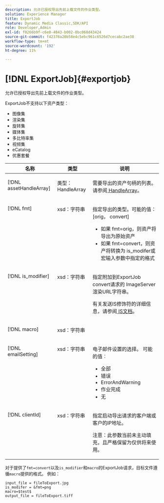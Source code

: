 ```yaml
---
description: 允许已授权导出先前上载文件的作业类型。
solution: Experience Manager
title: ExportJob
feature: Dynamic Media Classic,SDK/API
role: Developer,Admin
exl-id: f0266b9f-c6e0-4843-b002-0bc068d43424
source-git-commit: f42378a20b58e4c5ebc961c6526d7cecabc2ae38
workflow-type: tm+mt
source-wordcount: '192'
ht-degree: 11%

---
```


# [!DNL ExportJob]{#exportjob}

允许已授权导出先前上载文件的作业类型。

ExportJob不支持以下资产类型：

* 图像集
* 渲染集
* 旋转集
* 媒体集
* 多比特率集
* 视频集
* eCatalog
* 优惠套餐

<table id="table_D8F3FD30D15648BFA5B980D3DC0A5AB1"> 
 <thead> 
  <tr> 
   <th colname="col1" class="entry"> 名称 </th> 
   <th colname="col2" class="entry"> 类型 </th> 
   <th colname="col3" class="entry"> 说明 </th> 
  </tr> 
 </thead>
 <tbody> 
  <tr valign="top"> 
   <td colname="col1"> <p> <span class="codeph"> <span class="varname"> [!DNL assetHandleArray]</span> </span> </p> </td> 
   <td colname="col2"> <p> <span class="codeph">类型：HandleArray</span> </p> </td> 
   <td colname="col3" valign="top"> <p>需要导出的<span class="codeph">资产句柄</span>的列表。 请参阅<a href="../../types/c-data-types/r-handle-array.md#reference-1b93fefb5477459faf9253b54349b5f9" type="reference" format="dita" scope="local"> HandleArray</a>。 </p> </td> 
  </tr> 
  <tr valign="top"> 
   <td colname="col1"> <p> <span class="codeph"> <span class="varname"> [!DNL fmt]</span> </span> </p> </td> 
   <td colname="col2"> <p> <span class="codeph"> xsd：字符串</span> </p> </td> 
   <td colname="col3"> <p>指定<span class="codeph">导出的类型。可能的值</span>： [orig， convert] </p> <p> 
     <ul id="ul_16EF4B14100C4C7AA464CA9CF7F11D1C"> 
      <li id="li_DAB2844CC55145C88A18A1F8EC4527F9">如果<span class="codeph"> fmt=orig</span>，则资产将导出为原始资产 </li> 
      <li id="li_07F2F8D159934D889FDC1022AB12B564">如果<span class="codeph"> fmt=convert</span>，则资产将转换为<span class="codeph"> is_modifer</span>或<span class="codeph">宏</span>输入参数中指定的格式 </li> 
     </ul> </p> </td> 
  </tr> 
  <tr valign="top"> 
   <td colname="col1"> <p> <span class="codeph"> <span class="varname"> [!DNL is_modifier]</span> </span> </p> </td> 
   <td colname="col2"> <p> <span class="codeph"> xsd：字符串</span> </p> </td> 
   <td colname="col3"> <p>指定附加到ExportJob <span class="codeph"> convert</span>请求的<span class="codeph"> ImageServer</span>渲染URL字符串。 </p> <p>有关发送IS修饰符的详细信息，请参阅<a href="https://experienceleague.adobe.com/docs/dynamic-media-developer-resources/image-serving-api/homeisir.html" scope="external" format="html"> IS文档</a>。 </p> </td> 
  </tr> 
  <tr valign="top"> 
   <td colname="col1"> <p> <span class="codeph"> <span class="varname"> [!DNL macro]</span> </span> </p> </td> 
   <td colname="col2"> <p> <span class="codeph"> xsd：字符串</span> </p> </td> 
   <td colname="col3"> <p></p> </td> 
  </tr> 
  <tr valign="top"> 
   <td colname="col1"> <p> <span class="codeph"> <span class="varname"> [!DNL emailSetting]</span> </span> </p> </td> 
   <td colname="col2"> <p> <span class="codeph"> xsd：字符串</span> </p> </td> 
   <td colname="col3"> <p>电子邮件设置的选择。 可能的值︰ </p> <p> 
     <ul id="ul_0EEDAE11B7CD4C53A6E4B2B8CB2CF730"> 
      <li id="li_F235F93828594ED78C6D464440F953FF"> <span class="codeph">全部</span> </li> 
      <li id="li_59E14E7EBFA64432A5FAC15DA21A0521"> <span class="codeph">错误</span> </li> 
      <li id="li_BFE0B52CADD14CC1BA1AF42AB0AA1CE1"> <span class="codeph"> ErrorAndWarning</span> </li> 
      <li id="li_BE3AA67E14FB487B8B9CD6EF3D58824C"> <span class="codeph">作业完成</span> </li> 
      <li id="li_409C68AD0D244975BFB86B08609E0146"> <span class="codeph">无</span> </li> 
     </ul> </p> </td> 
  </tr> 
  <tr valign="top"> 
   <td colname="col1"> <p> <span class="codeph"> <span class="varname"> [!DNL clientId]</span> </span> </p> </td> 
   <td colname="col2"> <p> <span class="codeph"> xsd：字符串</span> </p> </td> 
   <td colname="col3"> <p>指定启动导出请求的客户端或客户的IP地址。 </p> <p> <p>注意：此参数当前未主动填充，且严格保留为仅供将来使用。 </p> </p> </td> 
  </tr> 
 </tbody> 
</table>

对于提供了`fmt=convert`以及`is_modifier`和`macro`的ExportJob请求，目标文件遵循`macro`提供的格式。 例如：

```
input_file = fileToExport.jpg
is_modifer = &fmt=png
macro=$test$ 
output_file = fileToExport.tiff
```
